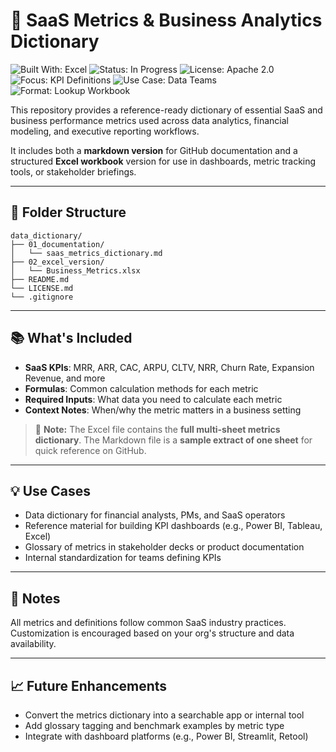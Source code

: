 
# 📘 SaaS Metrics & Business Analytics Dictionary

![Built With: Excel](https://img.shields.io/badge/Built%20With-Excel-blue)
![Status: In Progress](https://img.shields.io/badge/Status-In%20Progress-yellow)
![License: Apache 2.0](https://img.shields.io/badge/License-Apache%202.0-blue)
![Focus: KPI Definitions](https://img.shields.io/badge/Focus-KPI%20Definitions-orange)
![Use Case: Data Teams](https://img.shields.io/badge/Use%20Case-Data%20%26%20Analytics%20Teams-lightgrey)
![Format: Lookup Workbook](https://img.shields.io/badge/Format-Metrics%20Lookup%20Workbook-informational)

This repository provides a reference-ready dictionary of essential SaaS and business performance metrics used across data analytics, financial modeling, and executive reporting workflows.

It includes both a **markdown version** for GitHub documentation and a structured **Excel workbook** version for use in dashboards, metric tracking tools, or stakeholder briefings.

---

## 📁 Folder Structure

```
data_dictionary/
├── 01_documentation/
│   └── saas_metrics_dictionary.md
├── 02_excel_version/
│   └── Business_Metrics.xlsx
├── README.md
└── LICENSE.md
└── .gitignore
```

---

## 📚 What's Included

- **SaaS KPIs**: MRR, ARR, CAC, ARPU, CLTV, NRR, Churn Rate, Expansion Revenue, and more
- **Formulas**: Common calculation methods for each metric
- **Required Inputs**: What data you need to calculate each metric
- **Context Notes**: When/why the metric matters in a business setting

> 📝 **Note:** The Excel file contains the **full multi-sheet metrics dictionary**. The Markdown file is a **sample extract of one sheet** for quick reference on GitHub.

---

## 💡 Use Cases

- Data dictionary for financial analysts, PMs, and SaaS operators
- Reference material for building KPI dashboards (e.g., Power BI, Tableau, Excel)
- Glossary of metrics in stakeholder decks or product documentation
- Internal standardization for teams defining KPIs

---

## 📎 Notes

All metrics and definitions follow common SaaS industry practices. Customization is encouraged based on your org's structure and data availability.

---

## 📈 Future Enhancements

- Convert the metrics dictionary into a searchable app or internal tool
- Add glossary tagging and benchmark examples by metric type
- Integrate with dashboard platforms (e.g., Power BI, Streamlit, Retool)
